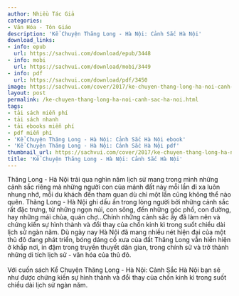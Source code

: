 ```yaml
---
author: Nhiều Tác Giả
categories:
- Văn Hóa - Tôn Giáo
description: 'Kể Chuyện Thăng Long - Hà Nội: Cảnh Sắc Hà Nội'
download_links:
- info: epub
  url: https://sachvui.com/download/epub/3448
- info: mobi
  url: https://sachvui.com/download/mobi/3449
- info: pdf
  url: https://sachvui.com/download/pdf/3450
image: https://sachvui.com/cover/2017/ke-chuyen-thang-long-ha-noi-canh-sac-ha-noi.jpg
layout: post
permalink: /ke-chuyen-thang-long-ha-noi-canh-sac-ha-noi.html
tags:
- tải sách miễn phí
- tải sách nhanh
- tải ebooks miễn phí
- pdf miễn phí
- 'Kể Chuyện Thăng Long - Hà Nội: Cảnh Sắc Hà Nội ebook'
- 'Kể Chuyện Thăng Long - Hà Nội: Cảnh Sắc Hà Nội pdf'
thumbnail_url: https://sachvui.com/cover/2017/ke-chuyen-thang-long-ha-noi-canh-sac-ha-noi.jpg
title: 'Kể Chuyện Thăng Long - Hà Nội: Cảnh Sắc Hà Nội'
---
```


 <div class="item-desc text-justify"> <p>Thăng Long - Hà Nội trải qua nghìn năm lịch sử mang trong mình những cảnh sắc riêng mà những người con của mảnh đất này mỗi lần đi xa luôn nhung nhớ, mỗi du khách đến tham quan dù chỉ một lần cũng không thể nào quên. Thăng Long - Hà Nội ghi dấu ấn trong lòng người bởi những cảnh sắc rất đặc trưng, từ những ngọn núi, con sông, đến những góc phố, con đường, hay những mái chùa, quán chợ...Chính những cảnh sắc ấy đã làm nên và chứng kiến sự hình thành và đổi thay của chốn kinh kì trong suốt chiều dài lịch sử ngàn năm. Dù ngày nay Hà Nội đã mang nhiều nét hiện đại của một thủ đô đang phát triển, bóng dáng cổ xưa của đất Thăng Long vẫn hiển hiện ở khắp nơi, in đậm trong truyền thuyết dân gian, trong chính sử và trở thành những di tích lịch sử - văn hóa của thủ đô.<br><br>Với cuốn sách Kể Chuyện Thăng Long - Hà Nội: Cảnh Sắc Hà Nội bạn sẽ như được chứng kiến sự hình thành và đổi thay của chốn kinh kì trong suốt chiều dài lịch sử ngàn năm.</p> </div>